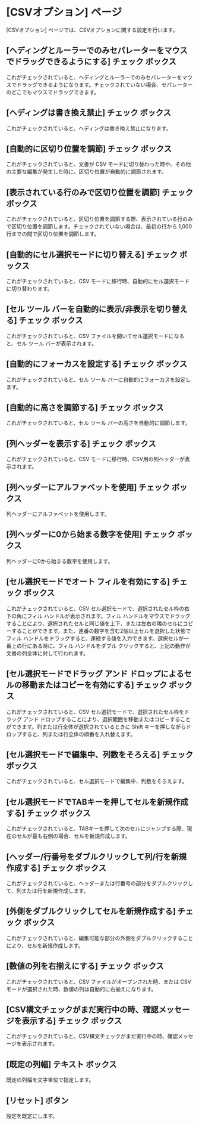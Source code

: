 # \[CSVオプション\] ページ

\[CSVオプション\] ページでは、CSVオプションに関する設定を行います。

## \[ヘディングとルーラーでのみセパレーターをマウスでドラッグできるようにする\] チェック ボックス

これがチェックされていると、ヘディングとルーラーでのみセパレーターをマウスでドラッグできるようになります。チェックされていない場合、セパレーターのどこでもマウスでドラッグできます。

## \[ヘディングは書き換え禁止\] チェック ボックス

これがチェックされていると、ヘディングは書き換え禁止になります。

## \[自動的に区切り位置を調節\] チェック ボックス

これがチェックされていると、文書が CSV モードに切り替わった時や、その他の主要な編集が発生した時に、区切り位置が自動的に調節されます。

## \[表示されている行のみで区切り位置を調節\] チェック ボックス

これがチェックされていると、区切り位置を調節する際、表示されている行のみで区切り位置を調節します。チェックされていない場合は、最初の行から 1,000 行までの間で区切り位置を調節します。

## \[自動的にセル選択モードに切り替える\] チェック ボックス

これがチェックされていると、CSV モードに移行時、自動的にセル選択モードに切り替わります。

## \[セル ツール バーを自動的に表示/非表示を切り替える\] チェック ボックス

これがチェックされていると、CSV ファイルを開いてセル選択モードになると、セル ツール バーが表示されます。

## \[自動的にフォーカスを設定する\] チェック ボックス

これがチェックされていると、セル ツール バーに自動的にフォーカスを設定します。

## \[自動的に高さを調節する\] チェック ボックス

これがチェックされていると、セル ツール バーの高さを自動的に調節します。

## \[列ヘッダーを表示する\] チェック ボックス

これがチェックされていると、CSV モードに移行時、CSV用の列ヘッダーが表示されます。

## \[列ヘッダーにアルファベットを使用\] チェック ボックス

列ヘッダーにアルファベットを使用します。

## \[列ヘッダーに0から始まる数字を使用\] チェック ボックス

列ヘッダーに0から始まる数字を使用します。

## \[セル選択モードでオート フィルを有効にする\] チェック ボックス

これがチェックされていると、CSV セル選択モードで、選択されたセル枠の右下の角にフィル ハンドルが表示されます。フィル ハンドルをマウスでドラッグすることにより、選択されたセルと同じ値を上下、または左右の隣のセルにコピーすることができます。また、連番の数字を含む2個以上セルを選択した状態でフィル ハンドルをドラッグすると、連続する値を入力できます。選択セルが一番上の行にある時に、フィル ハンドルをダブル クリックすると、上記の動作が文書の列全体に対して行われます。

## \[セル選択モードでドラッグ アンド ドロップによるセルの移動またはコピーを有効にする\] チェック ボックス

これがチェックされていると、CSV セル選択モードで、選択されたセル枠をドラッグ アンド ドロップすることにより、選択範囲を移動またはコピーすることができます。列または行全体が選択されているときに Shift キーを押しながらドロップすると、列または行全体の順番を入れ替えます。

## \[セル選択モードで編集中、列数をそろえる\] チェック ボックス

これがチェックされていると、セル選択モードで編集中、列数をそろえます。

## \[セル選択モードでTABキーを押してセルを新規作成する\] チェック ボックス

これがチェックされていると、TABキーを押して次のセルにジャンプする際、現在のセルが最も右側の場合、セルを新規作成します。

## \[ヘッダー/行番号をダブルクリックして列/行を新規作成する\] チェック ボックス

これがチェックされていると、ヘッダーまたは行番号の部分をダブルクリックして、列または行を新規作成します。

## \[外側をダブルクリックしてセルを新規作成する\] チェック ボックス

これがチェックされていると、編集可能な部分の外側をダブルクリックすることにより、セルを新規作成します。

## \[数値の列を右揃えにする\] チェック ボックス

これがチェックされていると、CSV ファイルがオープンされた時、または CSV モードが選択された時、数値の列は自動的に右揃えになります。

## \[CSV構文チェックがまだ実行中の時、確認メッセージを表示する\] チェック ボックス

これがチェックされていると、CSV構文チェックがまだ実行中の時、確認メッセージを表示されます。

## \[既定の列幅\] テキスト ボックス

既定の列幅を文字単位で指定します。

## \[リセット\] ボタン

設定を既定にします。

